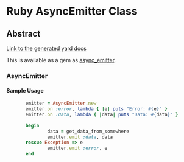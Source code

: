# Ruby AsyncEmitter Class
## Abstract

[Link to the generated yard docs](http://htmlpreview.github.com/?https://github.com/softsprocket/emitter/blob/master/doc/frames.html)

This is available as a gem as [async_emitter](https://rubygems.org/gems/async_emitter).

### AsyncEmitter
#### Sample Usage

```ruby
       emitter = AsyncEmitter.new
       emitter.on :error, lambda { |e| puts "Error: #{e}" }
       emitter.on :data, lambda { |data| puts "Data: #{data}" }

       begin
               data = get_data_from_somewhere
               emitter.emit :data, data
       rescue Exception => e
               emitter.emit :error, e
       end
```


   
